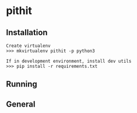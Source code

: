 pithit
======

Installation
------------
    Create virtualenv
    >>> mkvirtualenv pithit -p python3

    If in development environment, install dev utils
    >>> pip install -r requirements.txt

Running
------------


General
-------
